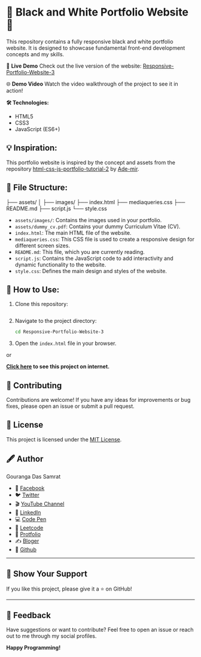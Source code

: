# 🎨 Black and White Portfolio Website 💼

This repository contains a fully responsive black and white portfolio website. It is designed to showcase fundamental front-end development concepts and my skills.

🎥 **Live Demo**
Check out the live version of the website: [Responsive-Portfolio-Website-3]()

🌐 **Demo Video**
Watch the video walkthrough of the project to see it in action!

**🛠️ Technologies:**

- HTML5
- CSS3
- JavaScript (ES6+)

## 💡 Inspiration:

This portfolio website is inspired by the concept and assets from the repository [html-css-js-portfolio-tutorial-2](https://github.com/Ade-mir/html-css-js-portfolio-tutorial-2) by [Ade-mir](https://github.com/Ade-mir).

## 📂 File Structure:

├── assets/
│ ├── images/
├── index.html
├── mediaqueries.css
├── README.md
├── script.js
└── style.css

- `assets/images/`: Contains the images used in your portfolio.
- `assets/dummy_cv.pdf`: Contains your dummy Curriculum Vitae (CV).
- `index.html`: The main HTML file of the website.
- `mediaqueries.css`: This CSS file is used to create a responsive design for different screen sizes.
- `README.md`: This file, which you are currently reading.
- `script.js`: Contains the JavaScript code to add interactivity and dynamic functionality to the website.
- `style.css`: Defines the main design and styles of the website.

## 🚀 How to Use:

1.  Clone this repository:

    ```bash

2.  Navigate to the project directory:
    ```bash
    cd Responsive-Portfolio-Website-3
    ```
3.  Open the `index.html` file in your browser.

or

**[Click here]() to see this project on internet.**

## 👏 Contributing

Contributions are welcome! If you have any ideas for improvements or bug fixes, please open an issue or submit a pull request.

## 📰 License

This project is licensed under the [MIT License](https://opensource.org/licenses/MIT).

## 🖋️ Author

Gouranga Das Samrat

- 📘 [Facebook](https://www.facebook.com/gourangadassamrat)
- 🐦 [Twitter](https://x.com/gouranga_khulna)
- 🎬 [YouTube Channel](https://www.youtube.com/@GourangaDasSamrat)
- 💼 [LinkedIn](https://linkedin.com/in/gouranga-das-samrat)
- 💻 [Code Pen](https://codepen.io/gouranga-das-samrat)
- 🚀 [Leetcode](https://leetcode.com/u/cqq98g0hw0/)
- 🎨 [Protfolio](https://gourangadas.netlify.app/)
- ✍️ [Bloger](https://gourangadassamrat.blogspot.com/)
- 🐙 [Github](https://github.com/GourangaDasSamrat)

---

## 🌟 Show Your Support

If you like this project, please give it a ⭐ on GitHub!

---

## 📢 Feedback

Have suggestions or want to contribute? Feel free to open an issue or reach out to me through my social profiles.

**Happy Programming!**
